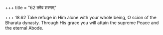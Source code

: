 +++
title = "62 तमेव शरणम्"

+++
18.62 Take refuge in Him alone with your whole being, O scion of the
Bharata dynasty. Through His grace you will attain the supreme Peace and
the eternal Abode.
